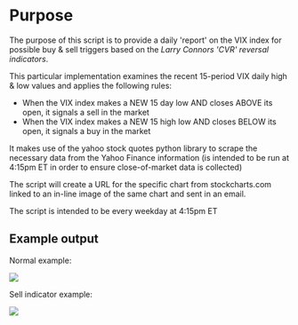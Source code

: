 # Purpose
The purpose of this script is to provide a daily 'report' on the VIX index for possible buy & sell triggers based on the _Larry Connors 'CVR' reversal indicators_.

This particular implementation examines the recent 15-period VIX daily high & low values and applies the following rules:

* When the VIX index makes a NEW 15 day low AND closes ABOVE its open, it signals a sell in the market
* When the VIX index makes a NEW 15 high low AND closes BELOW its open, it signals a buy in the market

It makes use of the yahoo stock quotes python library to scrape the necessary data from the Yahoo Finance information (is intended to be run at 4:15pm ET in order to ensure close-of-market data is collected)

The script will create a URL for the specific chart from stockcharts.com linked to an in-line image of the same chart and sent in an email.

The script is intended to be every weekday at 4:15pm ET


## Example output
Normal example:

![](https://raw.githubusercontent.com/billimek/vix_trigger/master/images/daily_vix_normal.png)



Sell indicator example:

![](https://raw.githubusercontent.com/billimek/vix_trigger/master/images/sell_trigger_example.png)
